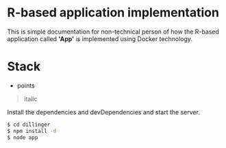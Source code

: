 # R-based application implementation

This is simple documentation for non-technical person of how the R-based application called **'App'** is implemented using Docker technology. 

# Stack

- points

> italic

Install the dependencies and devDependencies and start the server.

```sh
$ cd dillinger
$ npm install -d
$ node app
```